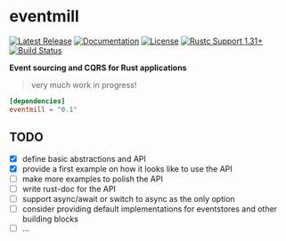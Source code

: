 # eventmill &emsp;

[![Latest Release]][crates.io]
[![Documentation]][docs.rs]
[![License]](LICENSE)
[![Rustc Support 1.31+]][Rust 1.31]
[![Build Status]][actions]

[Latest Release]: https://img.shields.io/crates/v/eventmill.svg
[crates.io]: https://crates.io/crates/eventmill
[Documentation]: https://docs.rs/eventmill/badge.svg 
[docs.rs]: https://docs.rs/eventmill
[License]: https://img.shields.io/badge/license-MIT%2FApache_2.0-blue.svg
[MIT]: https://opensource.org/licenses/MIT
[Apache-2.0]: https://www.apache.org/licenses/LICENSE-2.0
[Build Status]: https://img.shields.io/github/workflow/status/innoave/eventmill/CI/master
[actions]: https://github.com/innoave/eventmill/actions?query=branch%3Amaster
[Rustc Support 1.31+]: https://img.shields.io/badge/rustc-1.31+-lightgray.svg
[Rust 1.31]: https://blog.rust-lang.org/2018/12/06/Rust-1.31-and-rust-2018.html

**Event sourcing and CQRS for Rust applications**

> very much work in progress!

```toml
[dependencies]
eventmill = "0.1"    
```

## TODO

* [X] define basic abstractions and API
* [X] provide a first example on how it looks like to use the API
* [ ] make more examples to polish the API
* [ ] write rust-doc for the API
* [ ] support async/await or switch to async as the only option
* [ ] consider providing default implementations for eventstores and other building blocks
* [ ] ...
